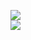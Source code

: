 [![](https://img.shields.io/badge/Made%20With-Github%20Spray-lightgrey.svg?style=for-the-badge&logo=github)](https://github.com/Annihil/github-spray#3736)  
[![](https://i.imgur.com/2DrTn0Z.gif)](https://github.com/Annihil/github-spray)